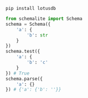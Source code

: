 `pip install lotusdb`
```python
from schemalite import Schema
schema = Schema({
    'a': {
        'b': str
    }
})
schema.test({
    'a': {
        'b': 'c'
    }
}) # True
schema.parse({
    'a': {}
}) # {'a': {'b': ''}}
```